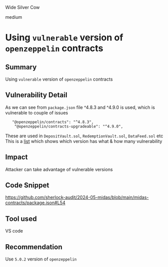 Wide Silver Cow

medium

# Using `vulnerable` version of `openzeppelin` contracts

## Summary
Using `vulnerable` version of `openzeppelin` contracts 

## Vulnerability Detail
As we can see from `package.json` file ^4.8.3 and ^4.9.0 is used, which is vulnerable to couple of issues
```solidity
   "@openzeppelin/contracts": "^4.8.3",
    "@openzeppelin/contracts-upgradeable": "^4.9.0",
```
These are used in `DepositVault.sol`, `RedemptionVault.sol`, `DataFeed.sol` etc
This is a [list](https://security.snyk.io/package/npm/@openzeppelin%2Fcontracts) which shows which version has what & how many vulnerability

## Impact
Attacker can take advantage of vulnerable versions

## Code Snippet
https://github.com/sherlock-audit/2024-05-midas/blob/main/midas-contracts/package.json#L54

## Tool used
VS code

## Recommendation
Use `5.0.2` version of `openzeppelin`
